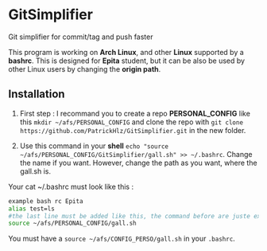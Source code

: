 # GitSimplifier

Git simplifier for commit/tag and push faster

This program is working on **Arch Linux**, and other **Linux** supported by a **bashrc**.
This is designed for **Epita** student, but it can be also be used by other Linux users by changing the **origin path**.

## Installation

1. First step : I recommand you to create a repo **PERSONAL_CONFIG** like this `mkdir ~/afs/PERSONAL_CONFIG` and clone the repo with `git clone https://github.com/PatrickHlz/GitSimplifier.git` in the new folder. 

2. Use this command in your **shell**  `echo "source ~/afs/PERSONAL_CONFIG/GitSimplifier/gall.sh" >> ~/.bashrc`. Change the name if you want. However, change the path as you want, where the gall.sh is.

Your cat ~/.bashrc must look like this :
```sh
example bash rc Epita
alias test=ls
#the last line must be added like this, the command before are juste example how a bashrc can look like, it doesn't matter
source ~/afs/PERSONAL_CONFIG/gall.sh
``` 
You must have a `source ~/afs/CONFIG_PERSO/gall.sh` in your `.bashrc`.





